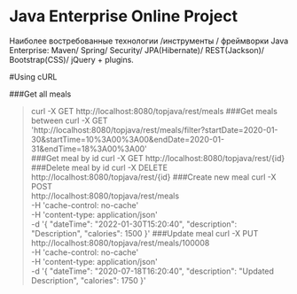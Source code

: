 Java Enterprise Online Project
===============================

Наиболее востребованные технологии /инструменты / фреймворки Java Enterprise:
Maven/ Spring/ Security/ JPA(Hibernate)/ REST(Jackson)/ Bootstrap(CSS)/ jQuery + plugins.

#Using cURL

###Get all meals 
>curl -X GET http://localhost:8080/topjava/rest/meals
###Get meals between 
>curl -X GET \
'http://localhost:8080/topjava/rest/meals/filter?startDate=2020-01-30&startTime=10%3A00%3A00&endDate=2020-01-31&endTime=18%3A00%3A00' \
###Get meal by id
>curl -X GET http://localhost:8080/topjava/rest/{id}
###Delete meal by id
>curl -X DELETE http://localhost:8080/topjava/rest/{id}
###Create new meal
>curl -X POST \
http://localhost:8080/topjava/rest/meals \
-H 'cache-control: no-cache' \
-H 'content-type: application/json' \
-d '{
"dateTime": "2022-01-30T15:20:40",
"description": "Description",
"calories": 1500
}'
###Update meal
>curl -X PUT \
http://localhost:8080/topjava/rest/meals/100008 \
-H 'cache-control: no-cache' \
-H 'content-type: application/json' \
-d '{
"dateTime": "2020-07-18T16:20:40",
"description": "Updated Description",
"calories": 1750
}'